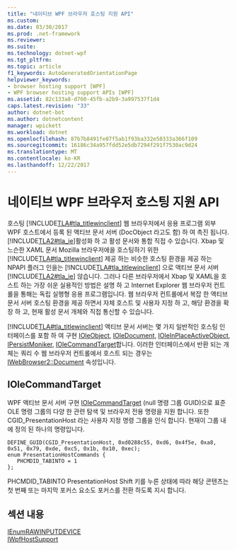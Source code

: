 ```yaml
---
title: "네이티브 WPF 브라우저 호스팅 지원 API"
ms.custom: 
ms.date: 03/30/2017
ms.prod: .net-framework
ms.reviewer: 
ms.suite: 
ms.technology: dotnet-wpf
ms.tgt_pltfrm: 
ms.topic: article
f1_keywords: AutoGeneratedOrientationPage
helpviewer_keywords:
- browser hosting support [WPF]
- WPF browser hosting support APIs [WPF]
ms.assetid: 82c133a8-d760-45fb-a2b9-3a997537f1d4
caps.latest.revision: "33"
author: dotnet-bot
ms.author: dotnetcontent
manager: wpickett
ms.workload: dotnet
ms.openlocfilehash: 87b7b8491fe07f5ab1f93ba332e50333a366f109
ms.sourcegitcommit: 16186c34a957fdd52e5db7294f291f7530ac9d24
ms.translationtype: MT
ms.contentlocale: ko-KR
ms.lasthandoff: 12/22/2017
---
```

# <a name="native-wpf-browser-hosting-support-apis"></a>네이티브 WPF 브라우저 호스팅 지원 API
호스팅 [!INCLUDE[TLA#tla_titlewinclient](../../../../includes/tlasharptla-titlewinclient-md.md)] 웹 브라우저에서 응용 프로그램 외부 WPF 호스트에서 등록 된 액티브 문서 서버 (DocObject 라고도 함) 하 여 촉진 됩니다. [!INCLUDE[TLA2#tla_ie](../../../../includes/tla2sharptla-ie-md.md)]활성화 하 고 활성 문서와 통합 직접 수 있습니다. Xbap 및 느슨한 XAML 문서 Mozilla 브라우저에을 호스팅하기 위한 [!INCLUDE[TLA#tla_titlewinclient](../../../../includes/tlasharptla-titlewinclient-md.md)] 제공 하는 비슷한 호스팅 환경을 제공 하는 NPAPI 플러그 인을는 [!INCLUDE[TLA#tla_titlewinclient](../../../../includes/tlasharptla-titlewinclient-md.md)] 으로 액티브 문서 서버 [!INCLUDE[TLA2#tla_ie](../../../../includes/tla2sharptla-ie-md.md)] 않습니다. 그러나 다른 브라우저에서 Xbap 및 XAML을 호스트 하는 가장 쉬운 실용적인 방법은 설명 하 고 Internet Explorer 웹 브라우저 컨트롤을 통해는 독립 실행형 응용 프로그램입니다. 웹 브라우저 컨트롤에서 복잡 한 액티브 문서 서버 호스팅 환경을 제공 하면서 자체 호스트 및 사용자 지정 하 고, 해당 환경을 확장 하 고, 현재 활성 문서 개체와 직접 통신할 수 있습니다.  
  
 [!INCLUDE[TLA#tla_titlewinclient](../../../../includes/tlasharptla-titlewinclient-md.md)] 액티브 문서 서버는 몇 가지 일반적인 호스팅 인터페이스를 포함 하 여 구현 [IOleObject](http://go.microsoft.com/fwlink/?LinkId=162049), [IOleDocument](http://go.microsoft.com/fwlink/?LinkId=162050), [IOleInPlaceActiveObject](http://go.microsoft.com/fwlink/?LinkId=162051), [IPersistMoniker](http://go.microsoft.com/fwlink/?LinkId=162045), [IOleCommandTarget](http://go.microsoft.com/fwlink/?LinkId=162047)합니다. 이러한 인터페이스에서 반환 되는 개체는 쿼리 수 웹 브라우저 컨트롤에서 호스트 되는 경우는 [IWebBrowser2::Document](http://go.microsoft.com/fwlink/?LinkId=162048) 속성입니다.  
  
## <a name="iolecommandtarget"></a>IOleCommandTarget  
 WPF 액티브 문서 서버 구현 [IOleCommandTarget](http://go.microsoft.com/fwlink/?LinkId=162047) (null 명령 그룹 GUID)으로 표준 OLE 명령 그룹의 다양 한 관련 탐색 및 브라우저 전용 명령을 지원 합니다. 또한 CGID_PresentationHost 라는 사용자 지정 명령 그룹을 인식 합니다. 현재이 그룹 내에 정의 된 하나의 명령입니다.  
  
```  
DEFINE_GUID(CGID_PresentationHost, 0xd0288c55, 0xd6, 0x4f5e, 0xa8, 0x51, 0x79, 0xde, 0xc5, 0x1b, 0x10, 0xec);  
enum PresentationHostCommands {   
   PHCMDID_TABINTO = 1   
};  
```  
  
 PHCMDID_TABINTO PresentationHost Shift 키를 누른 상태에 따라 해당 콘텐츠는 첫 번째 또는 마지막 포커스 요소도 포커스를 전환 하도록 지시 합니다.  
  
## <a name="in-this-section"></a>섹션 내용  
 [IEnumRAWINPUTDEVICE](../../../../docs/framework/wpf/app-development/ienumrawinputdevice.md)  
 [IWpfHostSupport](../../../../docs/framework/wpf/app-development/iwpfhostsupport.md)
